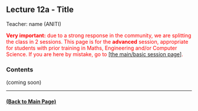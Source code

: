 ## Lecture 12a - Title
Teacher: name (ANITI)


<div style="color: red"><span style="font-weight: bold">Very important:</span> due to a strong response in the community, we are splitting the class in 2 sessions. This page is for the <span style="font-weight: bold">advanced</span> session, appropriate for students with prior training in Maths, Engineering and/or Computer Science. If you are here by mistake, go to <a href="https://rufinv.github.io/Intro2AI-class/">[the main/basic session page]</a>. </div>



### Contents

(coming soon)

---
#### [(Back to Main Page)](../index.md)

